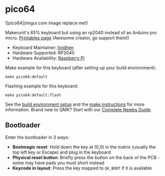 # pico64

![pico64](imgur.com image replace me!)

Makerunit's 65% keyboard but using an rp2040 instead of an Arduino pro micro.
[Printables page](https://www.printables.com/model/1177451-65-key-handwired-keyboard) (Awesome creator, go support them!)

* Keyboard Maintainer: [lividhen](https://github.com/lividhen)
* Hardware Supported: RP2040
* Hardware Availability: [Raspberry Pi](https://www.raspberrypi.com/products/raspberry-pi-pico/)

Make example for this keyboard (after setting up your build environment):

    make pico64:default

Flashing example for this keyboard:

    make pico64:default:flash

See the [build environment setup](https://docs.qmk.fm/#/getting_started_build_tools) and the [make instructions](https://docs.qmk.fm/#/getting_started_make_guide) for more information. Brand new to QMK? Start with our [Complete Newbs Guide](https://docs.qmk.fm/#/newbs).

## Bootloader

Enter the bootloader in 3 ways:

* **Bootmagic reset**: Hold down the key at (0,0) in the matrix (usually the top left key or Escape) and plug in the keyboard
* **Physical reset button**: Briefly press the button on the back of the PCB - some may have pads you must short instead
* **Keycode in layout**: Press the key mapped to `QK_BOOT` if it is available
